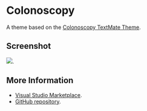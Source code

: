 # Colonoscopy

A theme based on the [Colonoscopy TextMate Theme](http://colorsublime.com/theme/Colonoscopy).


## Screenshot
![](https://raw.githubusercontent.com/gerane/VSCodeThemes/master/gerane.Theme-Colonoscopy/screenshot.png).


## More Information
* [Visual Studio Marketplace](https://marketplace.visualstudio.com/items/gerane.Theme-Colonoscopy).
* [GitHub repository](https://github.com/gerane/VSCodeThemes).
